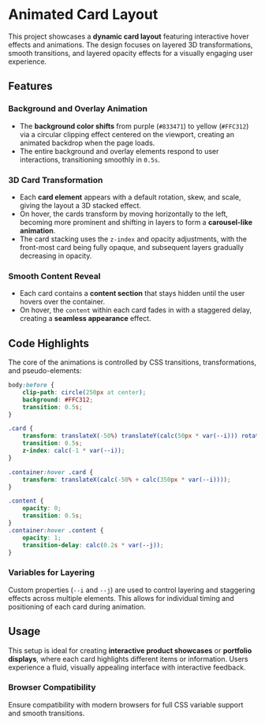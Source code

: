 # Animated Card Layout

This project showcases a **dynamic card layout** featuring interactive hover effects and animations. The design focuses on layered 3D transformations, smooth transitions, and layered opacity effects for a visually engaging user experience.

## Features

### Background and Overlay Animation
- The **background color shifts** from purple (`#833471`) to yellow (`#FFC312`) via a circular clipping effect centered on the viewport, creating an animated backdrop when the page loads.
- The entire background and overlay elements respond to user interactions, transitioning smoothly in `0.5s`.

### 3D Card Transformation
- Each **card element** appears with a default rotation, skew, and scale, giving the layout a 3D stacked effect.
- On hover, the cards transform by moving horizontally to the left, becoming more prominent and shifting in layers to form a **carousel-like animation**.
- The card stacking uses the `z-index` and opacity adjustments, with the front-most card being fully opaque, and subsequent layers gradually decreasing in opacity.

### Smooth Content Reveal
- Each card contains a **content section** that stays hidden until the user hovers over the container. 
- On hover, the `content` within each card fades in with a staggered delay, creating a **seamless appearance** effect.

## Code Highlights

The core of the animations is controlled by CSS transitions, transformations, and pseudo-elements:

```css
body:before {
    clip-path: circle(250px at center);
    background: #FFC312;
    transition: 0.5s;
}

.card {
    transform: translateX(-50%) translateY(calc(50px * var(--i))) rotate(40deg) skew(-20deg, -10deg) scale(0.6);
    transition: 0.5s;
    z-index: calc(-1 * var(--i));
}

.container:hover .card {
    transform: translateX(calc(-50% + calc(350px * var(--i))));
}

.content {
    opacity: 0;
    transition: 0.5s;
}
.container:hover .content {
    opacity: 1;
    transition-delay: calc(0.2s * var(--j));
}
```

### Variables for Layering
Custom properties (`--i` and `--j`) are used to control layering and staggering effects across multiple elements. This allows for individual timing and positioning of each card during animation.

## Usage

This setup is ideal for creating **interactive product showcases** or **portfolio displays**, where each card highlights different items or information. Users experience a fluid, visually appealing interface with interactive feedback.

### Browser Compatibility
Ensure compatibility with modern browsers for full CSS variable support and smooth transitions. 

